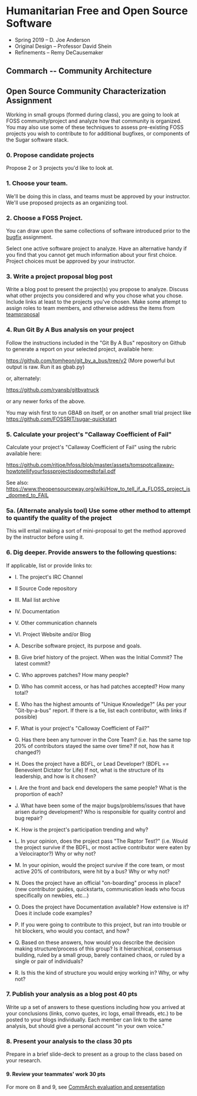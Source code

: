 # Humanitarian Free and Open Source Software
  * Spring 2019 – D. Joe Anderson
  * Original Design – Professor David Shein
  * Refinements – Remy DeCausemaker

## Commarch -- Community Architecture

## Open Source Community Characterization Assignment

Working in small groups (formed during class), you are going to look
at FOSS community/project and analyze how that community is organized. You may
also use some of these techniques to assess pre-existing FOSS projects you wish
to contribute to for additional bugfixes, or components of the Sugar software
stack.

###  0. Propose candidate projects

Propose 2 or 3 projects you'd like to look at. 

### 1.  Choose your team. 

We'll be doing this in class, and teams must be approved by your instructor. We'll use proposed projects as an organizing tool.

### 2.  Choose a FOSS Project. 

You can draw upon the same collections of software introduced prior to the [bugfix](bugfix) assignment.  

   Select one active software project to analyze.  Have an alternative handy if you find that you cannot get much information about your first choice.  Project choices must be approved by your instructor.

### 3.  Write a project proposal blog post

Write a blog post to present the project(s) you propose to analyze.  Discuss
what other projects you considered and why you chose what you chose. 
Include links at least to the projects you've chosen.  Make some attempt to
assign roles to team members, and otherwise address the items from [teamproposal](teamproposal)

### 4.  Run Git By A Bus analysis on your project

Follow the instructions included in the "Git By A Bus" repository on Github
to generate a report on your selected project, available here:

https://github.com/tomheon/git_by_a_bus/tree/v2 (More powerful but output is raw. Run it as gbab.py)

or, alternately:

https://github.com/ryansb/gitbyatruck

or any newer forks of the above.

You may wish first to run GBAB on itself, or on another small trial project
like https://github.com/FOSSRIT/sugar-quickstart

### 5.  Calculate your project's "Callaway Coefficient of Fail"

Calculate your project's "Callaway Coefficient of Fail" using the rubric available here:

https://github.com/ritjoe/hfoss/blob/master/assets/tomspotcallaway-howtotellifyourfossprojectisdoomedtofail.pdf

See also: https://www.theopensourceway.org/wiki/How_to_tell_if_a_FLOSS_project_is_doomed_to_FAIL

### 5a. (Alternate analysis tool) Use some other method to attempt to quantify the quality of the project

This will entail making a sort of mini-proposal to get the method approved by the instructor before using it.

### 6.  Dig deeper. Provide answers to the following questions:

If applicable, list or provide links to:

  * I.      The project's IRC Channel
  * II      Source Code repository
  * III.    Mail list archive
  * IV.     Documentation
  * V.      Other communication channels
  * VI.     Project Website and/or Blog

  * A.  Describe software project, its purpose and goals.
  * B.  Give brief history of the project. When was the Initial Commit? The latest commit?
  * C.  Who approves patches? How many people?
  * D.  Who has commit access, or has had patches accepted?  How many total?
  * E.  Who has the highest amounts of "Unique Knowledge?" (As per your "Git-by-a-bus" report. If there is a tie, list each contributor, with links if possible)
  * F.  What is your project's "Calloway Coefficient of Fail?"
  * G.  Has there been any turnover in the Core Team? (i.e. has the same top 20% of contributors stayed the same over time? If not, how has it changed?)
  * H.  Does the project have a BDFL, or Lead Developer? (BDFL == Benevolent Dictator for Life) If not, what is the structure of its leadership, and how is it chosen?
  * I.  Are the front and back end developers the same people? What is the proportion of each?
  * J.  What have been some of the major bugs/problems/issues that have arisen during development? Who is responsible for quality control and bug repair?
  * K.  How is the project's participation trending and why?
  * L.  In your opinion, does the project pass "The Raptor Test?" (i.e. Would the project survive if the BDFL, or most active contributor were eaten by a Velociraptor?) Why or why not?
  * M.  In your opinion, would the project survive if the core team, or most active 20% of contributors, were hit by a bus? Why or why not?
  * N.  Does the project have an official "on-boarding" process in place? (new contributor guides, quickstarts, communication leads who focus specifically on newbies, etc...)
  * O.  Does the project have Documentation available? How extensive is it? Does it include code examples?
  * P.  If you were going to contribute to this project, but ran into trouble or hit blockers, who would you contact, and how?
  * Q.  Based on these answers, how would you describe the decision making structure/process of this group?  Is it hierarchical, consensus building, ruled by a small group, barely contained chaos, or ruled by a single or pair of individuals?
  * R.  Is this the kind of structure you would enjoy working in? Why, or why not?

### 7.  Publish your analysis as a blog post 40 pts

Write up a set of answers to these questions including how you arrived at
your conclusions (links, convo quotes, irc logs, email threads, etc.) to be
posted to your blogs individually. Each member can link to the same
analysis, but should give a personal account "in your own voice."

### 8.  Present your analysis to the class 30 pts

Prepare in a brief slide-deck to present as a group to the class based on your research.

#### 9. Review your teammates' work 30 pts

For more on 8 and 9, see [CommArch evaluation and presentation](commarch-eval-and-preso)

